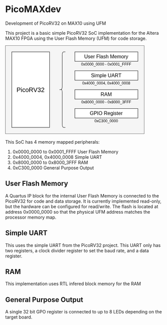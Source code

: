 # PicoMAXdev
Development of PicoRV32 on MAX10 using UFM

This project is a basic simple PicoRV32 SoC implementation for the Altera MAX10 FPGA using the User Flash Memory (UFM) for code storage.

![Memory Map Block Diagram](./img/memory-map.drawio.png)

This SoC has 4 memory mapped peripherals:

1. 0x0000_0000 to 0x0001_FFFF User Flash Memory
2. 0x4000_0004, 0x4000_0008 Simple UART
3. 0x8000_0000 to 0x8000_3FFF RAM
4. 0xC300_0000 General Purpose Output

## User Flash Memory

A Quartus IP block for the internal User Flash Memory is connected to the PicoRV32 for code and data storage. It is currently implemented read-only, but the hardware can be configured for read/write.  The flash is located at address 0x0000_0000 so that the physical UFM address matches the processor memory map.

## Simple UART

This uses the simple UART from the PicoRV32 project.  This UART only has two registers, a clock divider register to set the baud rate, and a data register.

## RAM

This implementation uses RTL infered block memory for the RAM

## General Purpose Output

A single 32 bit GPO register is connected to up to 8 LEDs depending on the target board.


